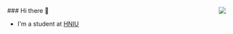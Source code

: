 <img align="right" src="https://github-readme-stats.vercel.app/api?username=baolong24&show_icons=true&theme=vue&hide_title=true" />
### Hi there 👋

- I'm a student at [HNIU](https://www.hniu.cn)

<!--
**baolong24/baolong24** is a ✨ _special_ ✨ repository because its `README.md` (this file) appears on your GitHub profile.

Here are some ideas to get you started:

- 🔭 I’m currently working on ...
- 🌱 I’m currently learning ...
- 👯 I’m looking to collaborate on ...
- 🤔 I’m looking for help with ...
- 💬 Ask me about ...
- 📫 How to reach me: ...
- 😄 Pronouns: ...
- ⚡ Fun fact: ...
-->
